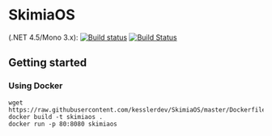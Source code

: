 # SkimiaOS

(.NET 4.5/Mono 3.x): [![Build status](https://ci.appveyor.com/api/projects/status/hq6k6wqgtkqh037r?svg=true)](https://ci.appveyor.com/project/kesslerdev/skimiaos)
[![Build Status](https://travis-ci.org/kesslerdev/SkimiaOS.svg?branch=master)](https://travis-ci.org/kesslerdev/SkimiaOS)

## Getting started

### Using Docker

```
wget https://raw.githubusercontent.com/kesslerdev/SkimiaOS/master/Dockerfile
docker build -t skimiaos .
docker run -p 80:8080 skimiaos
```
